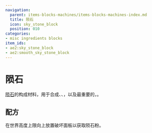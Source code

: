 ```yaml
---
navigation:
  parent: items-blocks-machines/items-blocks-machines-index.md
  title: 陨石
  icon: sky_stone_block
  position: 010
categories:
- misc ingredients blocks
item_ids:
- ae2:sky_stone_block
- ae2:smooth_sky_stone_block
---
```


# 陨石

<BlockImage id="sky_stone_block" scale="8" />

[陨石](../ae2-mechanics/meteorites.md)的构成材料，用于合成<ItemLink id="sky_stone_tank" />、<ItemLink id="not_so_mysterious_cube" />、<ItemLink id="cell_component_256k" />，以及最重要的，<ItemLink id="controller" />。

## 配方

在世界高度上限向上放置破坏面板以获取陨石粉。

<RecipeFor id="sky_stone_block" />

<RecipeFor id="smooth_sky_stone_block" />
